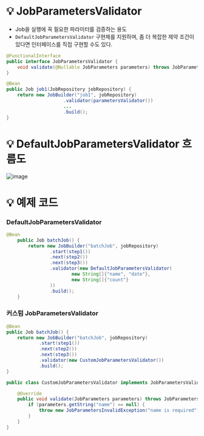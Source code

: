 # 💡 JobParametersValidator

- Job을 실행에 꼭 필요한 파라미터를 검증하는 용도
- `DefaultJobParametersValidator` 구현체를 지원하며, 좀 더 복잡한 제약 조건이 있다면 인터페이스를 직접 구현할 수도 있다.

```java
@FunctionalInterface
public interface JobParametersValidator {
    void validate(@Nullable JobParameters parameters) throws JobParametersInvalidException;
}

```

```java
@Bean
public Job job1(JobRepository jobRepository) {
    return new JobBuilder("job1", jobRepository)
                     .validator(parametersValidator())
                     ...
                     .build();
}
```

# 💡 DefaultJobParametersValidator 흐름도

![image](https://github.com/user-attachments/assets/1bb60d1d-2fb0-4237-bc32-e6b54ae61797)

# 💡 예제 코드

### DefaultJobParametersValidator

```java
@Bean
    public Job batchJob() {
        return new JobBuilder("batchJob", jobRepository)
                .start(step1())
                .next(step2())
                .next(step3())
                .validator(new DefaultJobParametersValidator(
                        new String[]{"name", "date"},
                        new String[]{"count"}
                ))
                .build();
    }
```

### 커스텀 JobParametersValidator

```java
@Bean
public Job batchJob() {
    return new JobBuilder("batchJob", jobRepository)
            .start(step1())
            .next(step2())
            .next(step3())
            .validator(new CustomJobParametersValidator())
            .build();
}
```

```java
public class CustomJobParametersValidator implements JobParametersValidator {

    @Override
    public void validate(JobParameters parameters) throws JobParametersInvalidException {
        if (parameters.getString("name") == null) {
            throw new JobParametersInvalidException("name is required");
        }
    }
}
```
